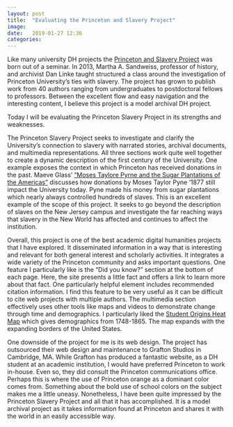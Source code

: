 ```yaml
---
layout: post
title:  "Evaluating the Princeton and Slavery Project"
image:
date:   2019-01-27 12:36
categories:
---
```


Like many university DH projects the [Princeton and Slavery Project](https://slavery.princeton.edu/) was born out of a seminar. In 2013, Martha A. Sandweiss, professor of history, and archivist Dan Linke taught structured a class around the investigation of Princeton University’s ties with slavery. The project has grown to publish work from 40 authors ranging from undergraduates to postdoctoral fellows to professors. Between the excellent flow and easy navigation and the interesting content, I believe this project is a model archival DH project.

Today I will be evaluating the Princeton Slavery Project in its strengths and weaknesses.

The Princeton Slavery Project seeks to investigate and clarify the University’s connection to slavery with narrated stories, archival documents, and multimedia representations. All three sections work quite well together to create a dynamic description of the first century of the University. One example exposes the context in which Princeton has received donations in the past. Maeve Glass’ [“Moses Taylore Pyrne and the Sugar Plantations of the Americas”](https://slavery.princeton.edu/stories/moses-taylor-pyne) discusses how donations by Moses Taylor Pyne ‘1877 still impact the University today. Pyne made his money from sugar plantations which nearly always controlled hundreds of slaves. This is an excellent example of the scope of this project. It seeks to go beyond the description of slaves on the New Jersey campus and investigate the far reaching ways that slavery in the New World has affected and continues to affect the institution.

Overall, this project is one of the best academic digital humanities projects that I have explored. It disseminated information in a way that is interesting and relevant for both general interest and scholarly activities. It integrates a wide variety of the Princeton community and asks important questions. One feature I particularly like is the “Did you know?” section at the bottom of each page. Here, the site presents a little fact and offers a link to learn more about that fact. One particularly helpful element includes recommended citation information. I find this feature to be very useful as it can be difficult to cite web projects with multiple authors. The multimedia section effectively uses other tools like maps and videos to demonstrate change through time and demographics. I particularly liked the [Student Origins Heat Map](https://slavery.princeton.edu/multimedia/visualizations/student-origins-heat-map) which gives demographics from 1748-1865. The map expands with the expanding borders of the United States.

One downside of the project for me is its web design. The project has outsourced their web design and maintenance to Grafton Studios in Cambridge, MA. While Grafton has produced a fantastic website, as a DH student at an academic institution, I would have preferred Princeton to work in-house. Even so, they did consult the Princeton communications office. Perhaps this is where the use of Princeton orange as a dominant color comes from. Something about the bold use of school colors on the subject makes me a little uneasy. Nonetheless, I have been quite impressed by the Princeton Slavery Project and all that it has accomplished. It is a model archival project as it takes information found at Princeton and shares it with the world in an easily accessible way.

